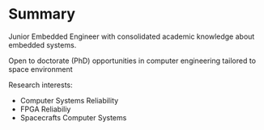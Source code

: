 # Summary

Junior Embedded Engineer with consolidated academic knowledge about embedded systems.

Open to doctorate (PhD) opportunities in computer engineering tailored to space environment


Research interests:
- Computer Systems Reliability
- FPGA Reliabiliy
- Spacecrafts Computer Systems

